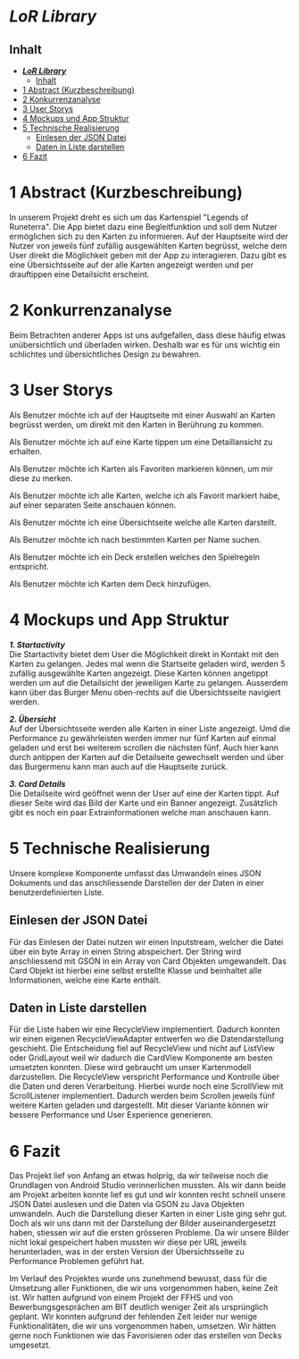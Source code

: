 # ***LoR Library***

## Inhalt

- [***LoR Library***](#lor-library)
  - [Inhalt](#inhalt)
- [1 Abstract (Kurzbeschreibung)](#1-abstract-kurzbeschreibung)
- [2 Konkurrenzanalyse](#2-konkurrenzanalyse)
- [3 User Storys](#3-user-storys)
- [4 Mockups und App Struktur](#4-mockups-und-app-struktur)
- [5 Technische Realisierung](#5-technische-realisierung)
  - [Einlesen der JSON Datei](#einlesen-der-json-datei)
  - [Daten in Liste darstellen](#daten-in-liste-darstellen)
- [6 Fazit](#6-fazit)

# 1 Abstract (Kurzbeschreibung)

In unserem Projekt dreht es sich um das Kartenspiel "Legends of Runeterra".
Die App bietet dazu eine Begleitfunktion und soll dem Nutzer ermöglichen sich zu den Karten zu informieren.
Auf der Hauptseite wird der Nutzer von jeweils fünf zufällig ausgewählten Karten begrüsst, welche dem User direkt die Möglichkeit geben mit der App zu interagieren.
Dazu gibt es eine Übersichtsseite auf der alle Karten angezeigt werden und per drauftippen eine Detailsicht erscheint.

# 2 Konkurrenzanalyse

Beim Betrachten anderer Apps ist uns aufgefallen, dass diese häufig etwas unübersichtlich und überladen wirken. 
Deshalb war es für uns wichtig ein schlichtes und übersichtliches Design zu bewahren.

# 3 User Storys

Als Benutzer möchte ich auf der Hauptseite mit einer Auswahl an Karten begrüsst werden, um direkt mit den Karten in Berührung zu kommen.

Als Benutzer möchte ich auf eine Karte tippen um eine Detaillansicht zu erhalten.

Als Benutzer möchte ich Karten als Favoriten markieren können, um mir diese zu merken.

Als Benutzer möchte ich alle Karten, welche ich als Favorit markiert habe, auf einer separaten Seite anschauen können.

Als Benutzer möchte ich eine Übersichtseite welche alle Karten darstellt.

Als Benutzer möchte ich nach bestimmten Karten per Name suchen. 

Als Benutzer möchte ich ein Deck erstellen welches den Spielregeln entspricht.

Als Benutzer möchte ich Karten dem Deck hinzufügen.

# 4 Mockups und App Struktur

***1. Startactivity***  
Die Startactivity bietet dem User die Möglichkeit direkt in Kontakt mit den Karten zu gelangen.
Jedes mal wenn die Startseite geladen wird, werden 5 zufällig ausgewählte Karten angezeigt.
Diese Karten können angetippt werden um auf die Detailsicht der jeweiligen Karte zu gelangen.
Ausserdem kann über das Burger Menu oben-rechts auf die Übersichtsseite navigiert werden.

***2. Übersicht***  
Auf der Übersichtsseite werden alle Karten in einer Liste angezeigt.
Umd die Performance zu gewährleisten werden immer nur fünf Karten auf einmal geladen und erst bei weiterem scrollen die nächsten fünf.
Auch hier kann durch antippen der Karten auf die Detailseite gewechselt werden und über das Burgermenu kann man auch auf die Hauptseite zurück.

***3. Card Details***   
Die Detailseite wird geöffnet wenn der User auf eine der Karten tippt.
Auf dieser Seite wird das Bild der Karte und ein Banner angezeigt.
Zusätzlich gibt es noch ein paar Extrainformationen welche man anschauen kann.

# 5 Technische Realisierung

Unsere komplexe Komponente umfasst das Umwandeln eines JSON Dokuments und das anschliessende Darstellen der der Daten in einer benutzerdefinierten Liste.


## Einlesen der JSON Datei
Für das Einlesen der Datei nutzen wir einen Inputstream, welcher die Datei über ein byte Array in einen String abspeichert.
Der String wird anschliessend mit GSON in ein Array von Card Objekten umgewandelt.
Das Card Objekt ist hierbei eine selbst erstellte Klasse und beinhaltet alle Informationen, welche eine Karte enthält.

## Daten in Liste darstellen

Für die Liste haben wir eine RecycleView implementiert. Dadurch konnten wir einen eigenen RecycleViewAdapter entwerfen wo die Datendarstellung geschieht. Die Entscheidung fiel auf RecycleView und nicht auf ListView oder GridLayout weil wir dadurch die CardView Komponente am besten umsetzten konnten. Diese wird gebraucht um unser Kartenmodell darzustellen. Die RecycleView verspricht Performance und Kontrolle über die Daten und deren Verarbeitung. Hierbei wurde noch eine ScrollView mit ScrollListener implementiert. Dadurch werden beim Scrollen jeweils fünf weitere Karten geladen und dargestellt. Mit dieser Variante können wir bessere Performance und User Experience generieren.

# 6 Fazit

Das Projekt lief von Anfang an etwas holprig, da wir teilweise noch die Grundlagen von Android Studio verinnerlichen mussten.
Als wir dann beide am Projekt arbeiten konnte lief es gut und wir konnten recht schnell unsere JSON Datei auslesen und die Daten via GSON zu Java Objekten umwandeln.
Auch die Darstellung dieser Karten in einer Liste ging sehr gut.
Doch als wir uns dann mit der Darstellung der Bilder auseinandergesetzt haben, stiessen wir auf die ersten grösseren Probleme.
Da wir unsere Bilder nicht lokal gespeichert haben mussten wir diese per URL jeweils herunterladen, was in der ersten Version der Übersichtsseite zu Performance Problemen geführt hat.

Im Verlauf des Projektes wurde uns zunehmend bewusst, dass für die Umsetzung aller Funktionen, die wir uns vorgenommen haben, keine Zeit ist.
Wir hatten aufgrund von einem Projekt der FFHS und von Bewerbungsgesprächen am BIT deutlich weniger Zeit als ursprünglich geplant.
Wir konnten aufgrund der fehlenden Zeit leider nur wenige Funktionalitäten, die wir uns vorgenommen haben, umsetzen.
Wir hätten gerne noch Funktionen wie das Favorisieren oder das erstellen von Decks umgesetzt.


